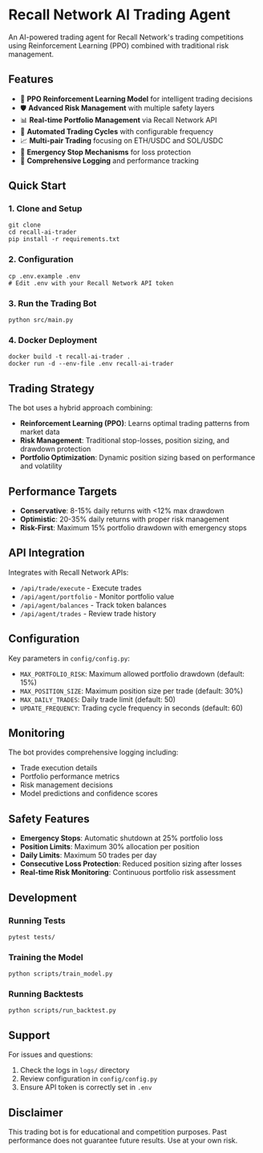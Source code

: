 # Recall Network AI Trading Agent

An AI-powered trading agent for Recall Network's trading competitions using Reinforcement Learning (PPO) combined with traditional risk management.

## Features

- 🤖 **PPO Reinforcement Learning Model** for intelligent trading decisions
- 🛡️ **Advanced Risk Management** with multiple safety layers  
- 📊 **Real-time Portfolio Management** via Recall Network API
- 🔄 **Automated Trading Cycles** with configurable frequency
- 📈 **Multi-pair Trading** focusing on ETH/USDC and SOL/USDC
- 🚨 **Emergency Stop Mechanisms** for loss protection
- 📝 **Comprehensive Logging** and performance tracking

## Quick Start

### 1. Clone and Setup
```
git clone 
cd recall-ai-trader
pip install -r requirements.txt
```

### 2. Configuration
```
cp .env.example .env
# Edit .env with your Recall Network API token
```

### 3. Run the Trading Bot
```
python src/main.py
```

### 4. Docker Deployment
```
docker build -t recall-ai-trader .
docker run -d --env-file .env recall-ai-trader
```

## Trading Strategy

The bot uses a hybrid approach combining:

- **Reinforcement Learning (PPO)**: Learns optimal trading patterns from market data
- **Risk Management**: Traditional stop-losses, position sizing, and drawdown protection  
- **Portfolio Optimization**: Dynamic position sizing based on performance and volatility

## Performance Targets

- **Conservative**: 8-15% daily returns with <12% max drawdown
- **Optimistic**: 20-35% daily returns with proper risk management
- **Risk-First**: Maximum 15% portfolio drawdown with emergency stops

## API Integration

Integrates with Recall Network APIs:
- `/api/trade/execute` - Execute trades
- `/api/agent/portfolio` - Monitor portfolio value
- `/api/agent/balances` - Track token balances  
- `/api/agent/trades` - Review trade history

## Configuration

Key parameters in `config/config.py`:
- `MAX_PORTFOLIO_RISK`: Maximum allowed portfolio drawdown (default: 15%)
- `MAX_POSITION_SIZE`: Maximum position size per trade (default: 30%)
- `MAX_DAILY_TRADES`: Daily trade limit (default: 50)
- `UPDATE_FREQUENCY`: Trading cycle frequency in seconds (default: 60)

## Monitoring

The bot provides comprehensive logging including:
- Trade execution details
- Portfolio performance metrics
- Risk management decisions
- Model predictions and confidence scores

## Safety Features

- **Emergency Stops**: Automatic shutdown at 25% portfolio loss
- **Position Limits**: Maximum 30% allocation per position
- **Daily Limits**: Maximum 50 trades per day
- **Consecutive Loss Protection**: Reduced position sizing after losses
- **Real-time Risk Monitoring**: Continuous portfolio risk assessment

## Development

### Running Tests
```
pytest tests/
```

### Training the Model
```
python scripts/train_model.py
```

### Running Backtests  
```
python scripts/run_backtest.py
```

## Support

For issues and questions:
1. Check the logs in `logs/` directory
2. Review configuration in `config/config.py`
3. Ensure API token is correctly set in `.env`

## Disclaimer

This trading bot is for educational and competition purposes. Past performance does not guarantee future results. Use at your own risk. 
